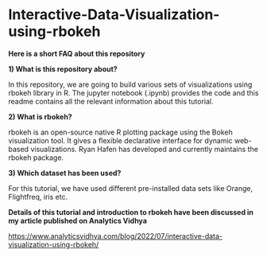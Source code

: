 # Interactive-Data-Visualization-using-rbokeh
**Here is a short FAQ about this repository**

**1) What is this repository about?**

In this repository, we are going to build various sets of visualizations using rbokeh library in R.
The jupyter notebook (.ipynb) provides the code and this readme contains all the relevant information about this tutorial.

**2) What is rbokeh?**

rbokeh is an open-source native R plotting package using the Bokeh visualization tool. It gives a flexible declarative interface for dynamic web-based visualizations. Ryan Hafen has developed and currently maintains the rbokeh package. 

**3) Which dataset has been used?**

For this tutorial, we have used different pre-installed data sets like Orange, Flightfreq, iris etc.

**Details of this tutorial and introduction to rbokeh have been discussed in my article published on Analytics Vidhya**

https://www.analyticsvidhya.com/blog/2022/07/interactive-data-visualization-using-rbokeh/
